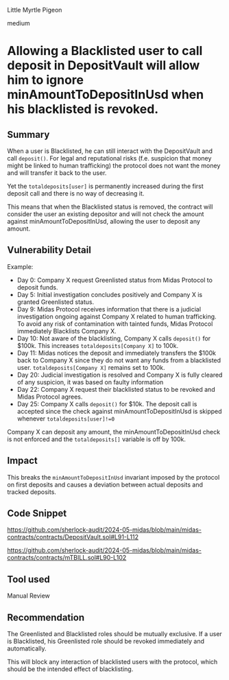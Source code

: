 Little Myrtle Pigeon

medium

# Allowing a Blacklisted user to call deposit in DepositVault will allow him to ignore minAmountToDepositInUsd when his blacklisted is revoked.

## Summary

When a user is Blacklisted, he can still interact with the DepositVault and call `deposit()`. For legal and reputational risks (f.e. suspicion that money might be linked to human trafficking) the protocol does not want the money and will transfer it back to the user. 

Yet the `totaldeposits[user]` is permanently increased during the first deposit call and there is no way of decreasing it. 

This means that when the Blacklisted status is removed, the contract will consider the user an existing depositor and will not check the amount against minAmountToDepositInUsd, allowing the user to deposit any amount.

## Vulnerability Detail
Example: 

- Day 0: Company X request Greenlisted status from Midas Protocol to deposit funds. 
- Day 5: Initial investigation concludes positively and Company X is granted Greenlisted status. 
- Day 9: Midas Protocol receives information that there is a judicial investigation ongoing against Company X related to human trafficking. To avoid any risk of contamination with tainted funds, Midas Protocol immediately Blacklists Company X.
- Day 10: Not aware of the blacklisting, Company X calls `deposit()` for $100k. This increases `totaldeposits[Company X]` to 100k.
- Day 11: Midas notices the deposit and immediately transfers the $100k back to Company X since they do not want any funds from a blacklisted user.  `totaldeposits[Company X]` remains set to 100k.
- Day 20: Judicial investigation is resolved and Company X is fully cleared of any suspicion, it was based on faulty information
- Day 22: Company X request their blacklisted status to be revoked and Midas Protocol agrees.
- Day 25: Company X calls `deposit()` for $10k. The deposit call is accepted since the check against minAmountToDepositInUsd is skipped whenever `totaldeposits[user]!=0`

Company X can deposit any amount, the minAmountToDepositInUsd check is not enforced and the `totaldeposits[]` variable is off by 100k.

 


## Impact

This breaks the `minAmountToDepositInUsd` invariant imposed by the protocol on first deposits and causes a deviation between actual deposits and tracked deposits. 

## Code Snippet
https://github.com/sherlock-audit/2024-05-midas/blob/main/midas-contracts/contracts/DepositVault.sol#L91-L112

https://github.com/sherlock-audit/2024-05-midas/blob/main/midas-contracts/contracts/mTBILL.sol#L90-L102
## Tool used

Manual Review

## Recommendation

The Greenlisted and Blacklisted roles should be mutually exclusive. If a user is Blacklisted, his Greenlisted role should be revoked immediately and automatically. 

This will block any interaction of blacklisted users with the protocol, which should be the intended effect of blacklisting. 

